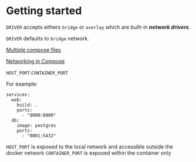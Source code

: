 # Getting started
`DRIVER` accepts eithers `bridge` or `overlay` which are built-in ***network drivers***.

`DRIVER` defaults to `bridge` network.

[Multiple compose files](https://docs.docker.com/compose/multiple-compose-files/)

[Networking in Compose](https://docs.docker.com/compose/networking/)

`HOST_PORT`:`CONTAINER_PORT`

For example:
```
services:
  web:
    build: .
    ports:
      - "8000:8000"
  db:
    image: postgres
    ports:
      - "8001:5432"
```

`HOST_PORT` is exposed to the local network and accessible outside the docker network
`CONTAINER_PORT` is exposed within the container only
